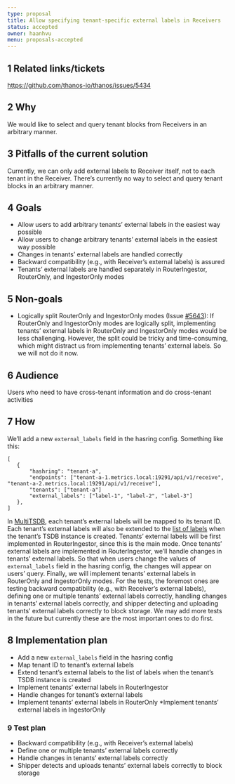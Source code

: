 ```yaml
---
type: proposal
title: Allow specifying tenant-specific external labels in Receivers
status: accepted
owner: haanhvu
menu: proposals-accepted
---
```


## 1 Related links/tickets

https://github.com/thanos-io/thanos/issues/5434

## 2 Why

We would like to select and query tenant blocks from Receivers in an arbitrary manner.

## 3 Pitfalls of the current solution

Currently, we can only add external labels to Receiver itself, not to each tenant in the Receiver. There’s currently no way to select and query tenant blocks in an arbitrary manner.

## 4 Goals

* Allow users to add arbitrary tenants’ external labels in the easiest way possible
* Allow users to change arbitrary tenants’ external labels in the easiest way possible
* Changes in tenants’ external labels are handled correctly
* Backward compatibility (e.g., with Receiver’s external labels) is assured
* Tenants’ external labels are handled separately in RouterIngestor, RouterOnly, and IngestorOnly modes

## 5 Non-goals

* Logically split RouterOnly and IngestorOnly modes (Issue [#5643](https://github.com/thanos-io/thanos/issues/5643)): If RouterOnly and IngestorOnly modes are logically split, implementing tenants’ external labels in RouterOnly and IngestorOnly modes would be less challenging. However, the split could be tricky and time-consuming, which might distract us from implementing tenants’ external labels. So we will not do it now.

## 6 Audience

Users who need to have cross-tenant information and do cross-tenant activities

## 7 How

We’ll add a new `external_labels` field in the hasring config. Something like this:
 ```
 [
    {
        "hashring": "tenant-a",
        "endpoints": ["tenant-a-1.metrics.local:19291/api/v1/receive", "tenant-a-2.metrics.local:19291/api/v1/receive"],
        "tenants": ["tenant-a"]
        "external_labels": ["label-1", "label-2", "label-3"]
    },
 ]
 ```
In [MultiTSDB](https://github.com/thanos-io/thanos/blob/4ce3fe19ebb39a308769fb2a9492295b1f113701/pkg/receive/multitsdb.go#L46), each tenant’s external labels will be mapped to its tenant ID.
Each tenant’s external labels will also be extended to the [list of labels](https://github.com/thanos-io/thanos/blob/4ce3fe19ebb39a308769fb2a9492295b1f113701/pkg/store/labelpb/label.go#L282) when the tenant’s TSDB instance is created.
Tenants’ external labels will be first implemented in RouterIngestor, since this is the main mode.
Once tenants’ external labels are implemented in RouterIngestor, we’ll handle changes in tenants’ external labels. So that when users change the values of `external_labels` field in the hasring config, the changes will appear on users’ query.
Finally, we will implement tenants’ external labels in RouterOnly and IngestorOnly modes.
For the tests, the foremost ones are testing backward compatibility (e.g., with Receiver’s external labels), defining one or multiple tenants’ external labels correctly, handling changes in tenants’ external labels correctly, and shipper detecting and uploading tenants’ external labels correctly to block storage. We may add more tests in the future but currently these are the most important ones to do first.

## 8 Implementation plan

* Add a new `external_labels` field in the hasring config
* Map tenant ID to tenant’s external labels
* Extend tenant’s external labels to the list of labels when the tenant’s TSDB instance is created
* Implement tenants’ external labels in RouterIngestor
* Handle changes for tenant’s external labels
* Implement tenants’ external labels in RouterOnly
*Implement tenants’ external labels in IngestorOnly

### 9 Test plan

* Backward compatibility (e.g., with Receiver’s external labels)
* Define one or multiple tenants’ external labels correctly
* Handle changes in tenants’ external labels correctly
* Shipper detects and uploads tenants’ external labels correctly to block storage
